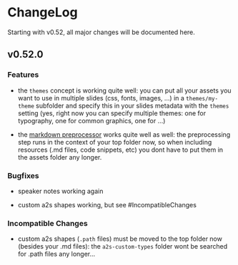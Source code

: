 # ChangeLog

Starting with v0.52, all major changes will be documented here.

## v0.52.0

### Features

* the `themes` concept is working quite well: you can put all your assets you want to use in multiple
  slides (css, fonts, images, ...) in a `themes/my-theme` subfolder and specify this in your slides
  metadata with the `themes` setting (yes, right now you can specify multiple themes: one for typography,
  one for common graphics, one for ...)

* the [markdown preprocessor](https://github.com/jreese/markdown-pp) works quite well as well:
  the preprocessing step runs in the context of your top folder now, so when including resources
  (.md files, code snippets, etc) you dont have to put them in the assets folder any longer.


### Bugfixes

* speaker notes working again

* custom a2s shapes working, but see #IncompatibleChanges


### Incompatible Changes

* custom a2s shapes (`.path` files) must be moved to the top folder now
  (besides your .md files): the `a2s-custom-types`
  folder wont be searched for .path files any longer...
